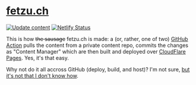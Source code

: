 # [fetzu.ch](https://fetzu.ch)
[![Update content](https://github.com/fetzu/fetzu.ch-website/actions/workflows/update-content.yml/badge.svg?branch=main)](https://github.com/fetzu/fetzu.ch-website/actions/workflows/update-content.yml) [![Netlify Status](https://api.netlify.com/api/v1/badges/af6cb19b-4723-4388-a3ae-e2526c3d9ff1/deploy-status)](https://app.netlify.com/sites/fetzuch-main/deploys)

This is how ~~the sausage~~ fetzu.ch is made: a (or, rather, one of two) [GitHub Action](.github/workflows/update-content.yml) pulls the content from a private content repo, commits the changes as "Content Manager" which are then built and deployed over [CloudFlare Pages](https://fetzu-ch-website.pages.dev). Yes, it's that easy.   

Why not do it all accross GitHub (deploy, build, and host)? I'm not sure, [but it's not that I don't know how](https://github.com/marmotteproductions/website/blob/main/.github/workflows/build-deploy.yml).

